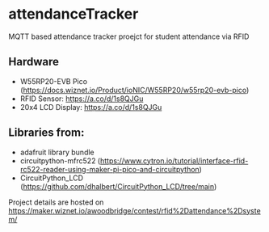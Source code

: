 # attendanceTracker
MQTT based attendance tracker proejct for student attendance via RFID 

## Hardware
* W55RP20-EVB Pico (https://docs.wiznet.io/Product/ioNIC/W55RP20/w55rp20-evb-pico)
* RFID Sensor: https://a.co/d/1s8QJGu
* 20x4 LCD Display: https://a.co/d/1s8QJGu


## Libraries from:
* adafruit library bundle
* circuitpython-mfrc522 (https://www.cytron.io/tutorial/interface-rfid-rc522-reader-using-maker-pi-pico-and-circuitpython)
* CircuitPython_LCD (https://github.com/dhalbert/CircuitPython_LCD/tree/main)

Project details are hosted on https://maker.wiznet.io/awoodbridge/contest/rfid%2Dattendance%2Dsystem/
